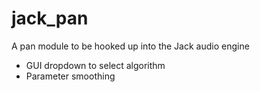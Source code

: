 # jack_pan

A pan module to be hooked up into the Jack audio engine

- GUI dropdown to select algorithm
- Parameter smoothing